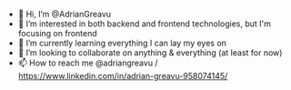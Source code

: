 - 👋 Hi, I’m @AdrianGreavu
- 👀 I’m interested in both backend and frontend technologies, but I'm focusing on frontend
- 🌱 I’m currently learning everything I can lay my eyes on
- 💞️ I’m looking to collaborate on anything & everything (at least for now)
- 📫 How to reach me @adriangreavu / https://www.linkedin.com/in/adrian-greavu-958074145/

<!---
AdrianGreavu/AdrianGreavu is a ✨ special ✨ repository because its `README.md` (this file) appears on your GitHub profile.
You can click the Preview link to take a look at your changes.
--->
